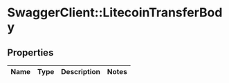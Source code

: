 # SwaggerClient::LitecoinTransferBody

## Properties
Name | Type | Description | Notes
------------ | ------------- | ------------- | -------------

